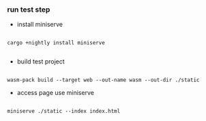 ### run test step
- install miniserve

``` shell

cargo +nightly install miniserve


```
- build test project

``` shell

wasm-pack build --target web --out-name wasm --out-dir ./static

```

- access page use miniserve

``` shell

miniserve ./static --index index.html

```

